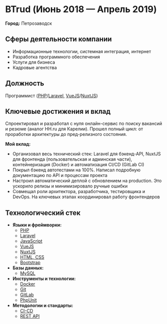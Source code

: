 # BTrud (Июнь 2018 — Апрель 2019)

**Город:** Петрозаводск

## Сферы деятельности компании

- Информационные технологии, системная интеграция, интернет
- Разработка программного обеспечения
- Услуги для бизнеса
- Кадровые агентства

## Должность

Программист ([PHP](../../../tech/languages/PHP.md)/[Laravel](../../../tech/frameworks/Laravel.md), [VueJS](../../../tech/frameworks/VueJS.md)/[NuxtJS](../../../tech/frameworks/NuxtJS.md))

## Ключевые достижения и вклад

Спроектировал и разработал с нуля онлайн-сервис по поиску вакансий и резюме (аналог HH.ru для Карелии). Прошел полный цикл: от проработки архитектуры до пред-релизного состояния.

**Мой вклад:**

- Организовал весь технический стек: Laravel для бэкенд-API, NuxtJS для фронтенда (пользовательская и админская части), контейнеризация (Docker) и автоматизация CI/CD (GitLab CI)
- Покрыл бэкенд автотестами на 100%. Написал подробную документацию по API и процессам проекта
- Настроил автоматический деплой с обновлением на production. Это ускорило релизы и минимизировало ручные ошибки
- Совмещал роли архитектора, разработчика, тестировщика и DevOps. На ключевых этапах координировал работу фронтендеров

## Технологический стек

- **Языки и фреймворки:**
  - [PHP](../../../tech/languages/PHP.md)
  - [Laravel](../../../tech/frameworks/Laravel.md)
  - [JavaScript](../../../tech/languages/JavaScript.md)
  - [VueJS](../../../tech/frameworks/VueJS.md)
  - [NuxtJS](../../../tech/frameworks/NuxtJS.md)
  - [HTML, CSS](../../../tech/languages/HTML,%20CSS.md)
  - [Bootstrap](../../../tech/frameworks/Bootstrap.md)
- **Базы данных:**
  - [MySQL](../../../tech/databases/MySQL.md)
- **Инструменты и технологии:**
  - [Docker](../../../tech/tech-tools/Docker.md)
  - [Git](../../../tech/tech-tools/Git.md)
  - [GitLab](../../../tech/tech-tools/GitLab.md)
  - [PhpUnit](../../../tech/tech-tools/PhpUnit.md)
- **Методологии и стандарты:**
  - [CI-CD](../../../tech/methodologies/CI-CD.md)
  - [REST API](../../../tech/methodologies/REST%20API.md)

